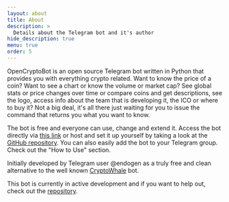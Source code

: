 ```yaml
---
layout: about
title: About
description: >
  Details about the Telegram bot and it's author
hide_description: true
menu: true
order: 5
---
```


OpenCryptoBot is an open source Telegram bot written in Python that provides you with everything crypto related. Want to know the price of a coin? Want to see a chart or know the volume or market cap? See global stats or price changes over time or compare coins and get descriptions, see the logo, access info about the team that is developing it, the ICO or where to buy it? Not a big deal, it's all there just waiting for you to issue the command that returns you what you want to know.

The bot is free and everyone can use, change and extend it. Access the bot directly via [this link](https://telegram.me/OpenCryptoBot) or host and set it up yourself by taking a look at the [GitHub repository](https://github.com/Endogen/OpenCryptoBot). You can also easily add the bot to your Telegram group. Check out the "How to Use" section.

Initially developed by Telegram user @endogen as a truly free and clean alternative to the well known [CryptoWhale](https://whalebot.io) bot.

This bot is currently in active development and if you want to help out, check out the [repository](https://github.com/Endogen/OpenCryptoBot).